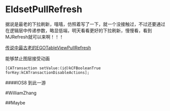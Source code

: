 # EldsetPullRefresh

据说是最老的下拉刷新，嘻嘻，仿照着写了一下，就一个没接触过，不过还要通过在逻辑层中传递参数，略显低端，明天看看更好的下拉刷新，慢慢看，看到MJRefresh就可以来啊！！！

[传说中最古老的EGOTableViewPullRefresh](https://github.com/enormego/EGOTableViewPullRefresh)

能够禁止图层接受动画

`[CATransaction setValue:(id)kCFBooleanTrue forKey:kCATransactionDisableActions];`

####IOS8
到此一游

#WilliamZhang

##Maybe
